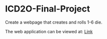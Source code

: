 # ICD2O-Final-Project

Create a webpage that creates and rolls 1-6 die.

The web application can be viewed at: [Link](https://mths-icd2o-1-2024.github.io/ICD2O-Final-Project-olivia.ten-den/) 
